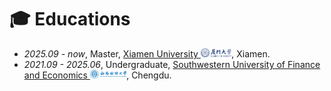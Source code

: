 # 🎓 Educations

- *2025.09 - now*, Master, <a href='https://www.xmu.edu.cn/'>Xiamen University <img src='./images/title/XMU.png' style="height: 1em;"></a>, Xiamen.
- *2021.09 - 2025.06*, Undergraduate, <a href='https://www.swufe.edu.cn/'>Southwestern University of Finance and Economics <img src='./images/title/SWUFE.png' style="height: 1em;"></a>, Chengdu.
